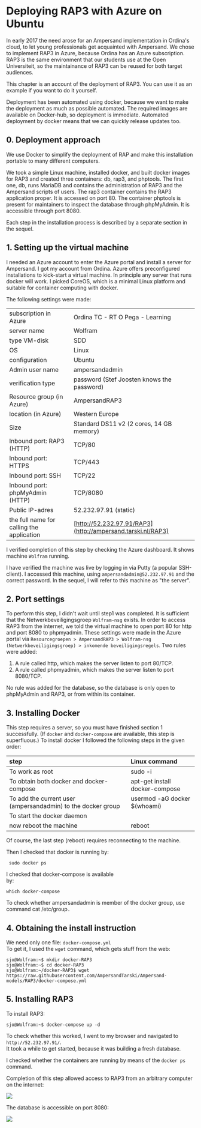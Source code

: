 # Deploying RAP3 with Azure on Ubuntu

In early 2017 the need arose for an Ampersand implementation in Ordina's cloud, to let young professionals get acquainted with Ampersand. We chose to implement RAP3 in Azure, because Ordina has an Azure subscription. RAP3 is the same environment that our students use at the Open Universiteit, so the maintainance of RAP3 can be reused for both target audiences.

This chapter is an account of the deployment of RAP3. You can use it as an example if you want to do it yourself.

Deployment has been automated using docker, because we want to make the deployment as much as possible automated. The required images are available on Docker-hub, so deployment is immediate. Automated deployment by docker means that we can quickly release updates too.

## 0. Deployment approach

We use Docker to simplify the deployment of RAP and make this installation portable to many different computers.

We took a simple Linux machine, installed docker, and built docker images for RAP3 and created three containers: db, rap3, and phptools. The first one, db, runs MariaDB and contains the administration of RAP3 and the Ampersand scripts of users. The rap3 container contains the RAP3 application proper. It is accessed on port 80. The container phptools is present for maintainers to inspect the database through phpMyAdmin. It is accessible through port 8080.

Each step in the installation process is described by a separate section in the sequel.

## 1. Setting up the virtual machine

I needed an Azure account to enter the Azure portal and install a server for Ampersand. I got my account from Ordina. Azure offers preconfigured installations to kick-start a virtual machine. In principle any server that runs docker will work. I picked CoreOS, which is a minimal Linux platform and suitable for container computing with docker.

The following settings were made:

|  |  |
| :--- | :--- |
| subscription in Azure | Ordina TC - RT O Pega - Learning |
| server name | Wolfram |
| type VM-disk | SDD |
| OS | Linux |
| configuration | Ubuntu |
| Admin user name | ampersandadmin |
| verification type | password \(Stef Joosten knows the password\) |
| Resource group \(in Azure\) | AmpersandRAP3 |
| location \(in Azure\) | Western Europe |
| Size | Standard DS11 v2 \(2 cores, 14 GB memory\) |
| Inbound port: RAP3 \(HTTP\) | TCP/80 |
| Inbound port: HTTPS | TCP/443 |
| Inbound port: SSH | TCP/22 |
| Inbound port: phpMyAdmin \(HTTP\) | TCP/8080 |
| Public IP-adres | 52.232.97.91 \(static\) |
| the full name for calling the application | [http://52.232.97.91/RAP3](http://ampersand.tarski.nl/RAP3) |

I verified completion of this step by checking the Azure dashboard. It shows machine `Wolfram` running.

I have verified the machine was live by logging in via Putty \(a popular SSH-client\). I accessed this machine, using `ampersandadmin@52.232.97.91` and the correct password. In the sequel, I will refer to this machine as "the server".

## 2. Port settings

To perform this step, I didn't wait until step1 was completed. It is sufficient that the Netwerkbeveiligingsgroep `Wolfram-nsg` exists. In order to access RAP3 from the internet, we told the virtual machine to open port 80 for http and port 8080 to phpmyadmin. These settings were made in the Azure portal via `Resourcegroepen > AmpersandRAP3 > Wolfram-nsg (Netwerkbeveiligingsgroep) > inkomende beveiligingsregels`. Two rules were added:

1. A rule called http, which makes the server listen to port 80/TCP.
2. A rule called phpmyadmin, which makes the server listen to port 8080/TCP.

No rule was added for the database, so the database is only open to phpMyAdmin and RAP3, or from within its container.

## 3. Installing Docker

This step requires a server, so you must have finished section 1 successfully. \(If `docker` and `docker-compose` are available, this step is superfluous.\) To install docker I followed the following steps in the given order:

| step | Linux command |
| :--- | :--- |
| To work as root | sudo -i |
| To obtain both docker and docker-compose | apt-get install docker-compose |
| To add the current user \(ampersandadmin\) to the docker group | usermod -aG docker $\(whoami\) |
| To start the docker daemon |  |
| now reboot the machine | reboot |

Of course, the last step \(reboot\) requires reconnecting to the machine.

Then I checked that docker is running by:

```text
 sudo docker ps
```

I checked that docker-compose is available  
by:

`which docker-compose`

To check whether ampersandadmin is member of the docker group, use command cat /etc/group`.`

## 4. Obtaining the install instruction

We need only one file: `docker-compose.yml`  
To get it, I used the `wget` command, which gets stuff from the web:

```text
sjo@Wolfram:~$ mkdir docker-RAP3
sjo@Wolfram:~$ cd docker-RAP3
sjo@Wolfram:~/docker-RAP3$ wget https://raw.githubusercontent.com/AmpersandTarski/Ampersand-models/RAP3/docker-compose.yml
```

## 5. Installing RAP3

To install RAP3:

```text
sjo@Wolfram:~$ docker-compose up -d
```

To check whether this worked, I went to my browser and navigated to `http://52.232.97.91/`.  
It took a while to get started, because it was building a fresh database.

I checked whether the containers are running by means of the `docker ps` command.

Completion of this step allowed access to RAP3 from an arbitrary computer on the internet:

![](../.gitbook/assets/import.png)

The database is accessible on port 8080:

![](../.gitbook/assets/phpmyadmin.png)

